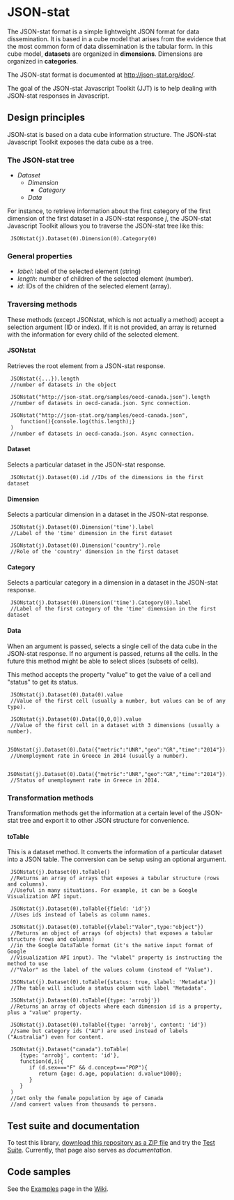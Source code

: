 # JSON-stat

The JSON-stat format is a simple lightweight JSON format for data dissemination. It is based in a cube model that arises from the evidence that the most common form of data dissemination is the tabular form. In this cube model, **datasets** are organized in **dimensions**. Dimensions are organized in **categories**.

The JSON-stat format is documented at http://json-stat.org/doc/.

The goal of the JSON-stat Javascript Toolkit (JJT) is to help dealing with JSON-stat responses in Javascript.

## Design principles

JSON-stat is based on a data cube information structure. The JSON-stat Javascript Toolkit exposes the data cube as a tree.

### The JSON-stat tree

 * *Dataset*
   * *Dimension*
     * *Category*
   * *Data*

For instance, to retrieve information about the first category of the first dimension of the first dataset in a JSON-stat response _j_, the JSON-stat Javascript Toolkit allows you to traverse the JSON-stat tree like this:

     JSONstat(j).Dataset(0).Dimension(0).Category(0)

### General properties

 * *label*: label of the selected element (string)
 * *length*: number of children of the selected element (number).
 * *id*: IDs of the children of the selected element (array).

### Traversing methods

These methods (except JSONstat, which is not actually a method) accept a selection argument (ID or index). If it is not provided, an array is returned with the information for every child of the selected element.

#### JSONstat

Retrieves the root element from a JSON-stat response.

     JSONstat({...}).length
     //number of datasets in the object

     JSONstat("http://json-stat.org/samples/oecd-canada.json").length
     //number of datasets in oecd-canada.json. Sync connection.

     JSONstat("http://json-stat.org/samples/oecd-canada.json", 
        function(){console.log(this.length);}
     )
     //number of datasets in oecd-canada.json. Async connection.

#### Dataset

Selects a particular dataset in the JSON-stat response.

     JSONstat(j).Dataset(0).id //IDs of the dimensions in the first dataset

#### Dimension

Selects a particular dimension in a dataset in the JSON-stat response.

     JSONstat(j).Dataset(0).Dimension('time').label
     //Label of the 'time' dimension in the first dataset

     JSONstat(j).Dataset(0).Dimension('country').role
     //Role of the 'country' dimension in the first dataset

#### Category

Selects a particular category in a dimension in a dataset in the JSON-stat response.

     JSONstat(j).Dataset(0).Dimension('time').Category(0).label
     //Label of the first category of the 'time' dimension in the first dataset

#### Data

When an argument is passed, selects a single cell of the data cube in the JSON-stat response. If no argument is passed, returns all the cells. In the future this method might be able to select slices (subsets of cells).

This method accepts the property "value" to get the value of a cell and "status" to get its status.

     JSONstat(j).Dataset(0).Data(0).value
     //Value of the first cell (usually a number, but values can be of any type).

     JSONstat(j).Dataset(0).Data([0,0,0]).value
     //Value of the first cell in a dataset with 3 dimensions (usually a number).

     JSONstat(j).Dataset(0).Data({"metric":"UNR","geo":"GR","time":"2014"}).value
     //Unemployment rate in Greece in 2014 (usually a number).

     JSONstat(j).Dataset(0).Data({"metric":"UNR","geo":"GR","time":"2014"}).status
     //Status of unemployment rate in Greece in 2014.

### Transformation methods

Transformation methods get the information at a certain level of the JSON-stat tree and export it to other JSON structure for convenience.

#### toTable

This is a dataset method. It converts the information of a particular dataset into a JSON table. The conversion can be setup using an optional argument.

     JSONstat(j).Dataset(0).toTable()
     //Returns an array of arrays that exposes a tabular structure (rows and columns).
     //Useful in many situations. For example, it can be a Google Visualization API input. 

     JSONstat(j).Dataset(0).toTable({field: 'id'})
     //Uses ids instead of labels as column names.

     JSONstat(j).Dataset(0).toTable({vlabel:"Valor",type:"object"})
     //Returns an object of arrays (of objects) that exposes a tabular structure (rows and columns)
     //in the Google DataTable format (it's the native input format of Google
     //Visualization API input). The "vlabel" property is instructing the method to use
     //"Valor" as the label of the values column (instead of "Value").

     JSONstat(j).Dataset(0).toTable({status: true, slabel: 'Metadata'})
     //The table will include a status column with label 'Metadata'.

     JSONstat(j).Dataset(0).toTable({type: 'arrobj'})
     //Returns an array of objects where each dimension id is a property, plus a "value" property.

     JSONstat(j).Dataset(0).toTable({type: 'arrobj', content: 'id'})
     //same but category ids ("AU") are used instead of labels ("Australia") even for content.

     JSONstat(j).Dataset("canada").toTable(
        {type: 'arrobj', content: 'id'},
        function(d,i){
           if (d.sex==="F" && d.concept==="POP"){
              return {age: d.age, population: d.value*1000};
           }
        }
     )
     //Get only the female population by age of Canada 
     //and convert values from thousands to persons.

## Test suite and documentation

To test this library, [download this repository as a ZIP file](https://github.com/badosa/JSON-stat/archive/master.zip) and try the [Test Suite](https://github.com/badosa/JSON-stat/tree/master/test). Currently, that page also serves as *documentation*.

## Code samples

See the [Examples](https://github.com/badosa/JSON-stat/wiki/Examples) page in the [Wiki](https://github.com/badosa/JSON-stat/wiki).